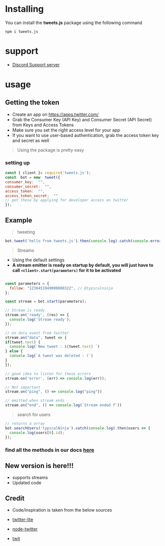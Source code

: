 # Installing

You can install the **tweets.js** package using the following command

  

```
npm i tweets.js
```

# support

* [Discord Support server](https://discord.gg/HVnGtzMaW4)
  

# usage

## Getting the token 

* Create an app on https://apps.twitter.com/
* Grab the Consumer Key (API Key) and Consumer Secret (API Secret) from Keys and Access Tokens
* Make sure you set the right access level for your app
* If you want to use user-based authentication, grab the access token key and secret as well



> Using the package is pretty easy

### setting up

```js
const { client }= require('tweets.js');
const  bot = new  tweet({
consumer_key:  "",
consumer_secret:  "",
access_token:  "",
access_token_secret:  ""
// get these by applying for developer access on twitter
});
```

## Example


> tweeting

```js
bot.tweet('hello from tweets.js').then(console.log).catch(console.error)
```

> Streams

* Using the default settings
* **A stream emitter is ready on startup by default, you will just have to call `<client>.start(parameters)` for it to be activated**

```js

const parameters = {
  follow: "1238451949000888322", // @typicalninja
};

const stream = bot.start(parameters);

// Stream is ready
stream.on('ready', (res) => {
  console.log('Stream ready');
});

// on data event from twitter
stream.on("data", tweet => {
if(tweet.text) {
  console.log(`New tweet : ${tweet.text} `)
} else {
  console.log(`A tweet was deleted : (`)
}
});

// good idea to listen for these errors
stream.on('error', (err) => console.log(err));

// Not important
stream.on("ping", () => console.log("ping"))

// emitted when stream ends
stream.on("end", () => console.log(`Stream ended f`))
```

> search for users

```js
// returns a array
bot.searchUsers('typicalNinja').catch(console.log).then(users => {
  console.log(users[0].id);
});
```

### find all the methods in our docs [here](https://tweets.axix.cf/)

## New version is here!!!

* supports streams
* Updated code



## Credit

* Code/inspiration is taken from the below sources


* [twitter-lite](https://github.com/draftbit/twitter-lite)
* [node-twitter](https://github.com/desmondmorris/node-twitter)
* [twit](https://github.com/ttezel/twit)